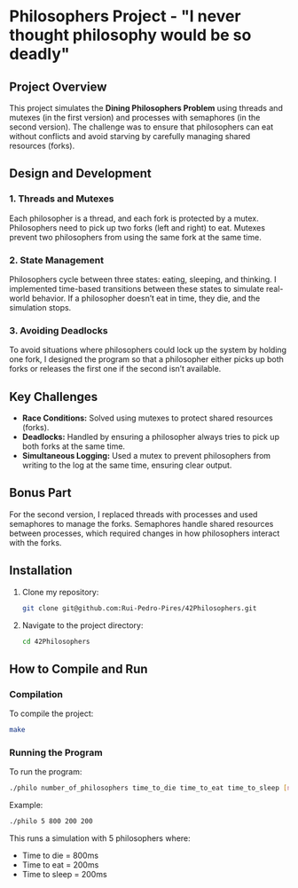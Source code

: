 # Philosophers Project - "I never thought philosophy would be so deadly"

## Project Overview
This project simulates the **Dining Philosophers Problem** using threads and mutexes (in the first version) and processes with semaphores (in the second version). The challenge was to ensure that philosophers can eat without conflicts and avoid starving by carefully managing shared resources (forks).

## Design and Development
### 1. **Threads and Mutexes**
Each philosopher is a thread, and each fork is protected by a mutex. Philosophers need to pick up two forks (left and right) to eat. Mutexes prevent two philosophers from using the same fork at the same time.

### 2. **State Management**
Philosophers cycle between three states: eating, sleeping, and thinking. I implemented time-based transitions between these states to simulate real-world behavior. If a philosopher doesn’t eat in time, they die, and the simulation stops.

### 3. **Avoiding Deadlocks**
To avoid situations where philosophers could lock up the system by holding one fork, I designed the program so that a philosopher either picks up both forks or releases the first one if the second isn’t available.

## Key Challenges
- **Race Conditions:** Solved using mutexes to protect shared resources (forks).
- **Deadlocks:** Handled by ensuring a philosopher always tries to pick up both forks at the same time.
- **Simultaneous Logging:** Used a mutex to prevent philosophers from writing to the log at the same time, ensuring clear output.

## Bonus Part
For the second version, I replaced threads with processes and used semaphores to manage the forks. Semaphores handle shared resources between processes, which required changes in how philosophers interact with the forks.

## Installation
1. Clone my repository:
   ```bash
   git clone git@github.com:Rui-Pedro-Pires/42Philosophers.git
   ```
2. Navigate to the project directory:
   ```bash
   cd 42Philosophers
   ```

## How to Compile and Run

### Compilation
To compile the project:
```bash
make
```

### Running the Program
To run the program:
```bash
./philo number_of_philosophers time_to_die time_to_eat time_to_sleep [number_of_times_each_philosopher_must_eat]
```

Example:
```bash
./philo 5 800 200 200
```

This runs a simulation with 5 philosophers where:
- Time to die = 800ms
- Time to eat = 200ms
- Time to sleep = 200ms
